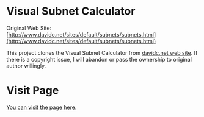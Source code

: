 # Visual Subnet Calculator

Original Web Site: [http://www.davidc.net/sites/default/subnets/subnets.html](http://www.davidc.net/sites/default/subnets/subnets.html)

This project clones the Visual Subnet Calculator from [davidc.net web site](http://www.davidc.net/sites/default/subnets/subnets.html). If there is a copyright issue, I will abandon or pass the ownership to original author willingly.

# Visit Page

[You can visit the page here.](http://rkttu.github.io/visualsubnetcalc/calculator.html)
